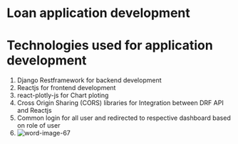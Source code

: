 # Loan application development

# Technologies used for application development
1) Django Restframework for backend development
2) Reactjs for frontend development
3) react-plotly-js for Chart ploting
4) Cross Origin Sharing (CORS) libraries for Integration between DRF API and Reactjs
5) Common login for all user and redirected to respective dashboard based on role of user
6) ![word-image-67](https://github.com/Amol892/Startup_business_loan_app/assets/114909137/e4ca6181-7164-43be-8e99-e94e30acb82b)
